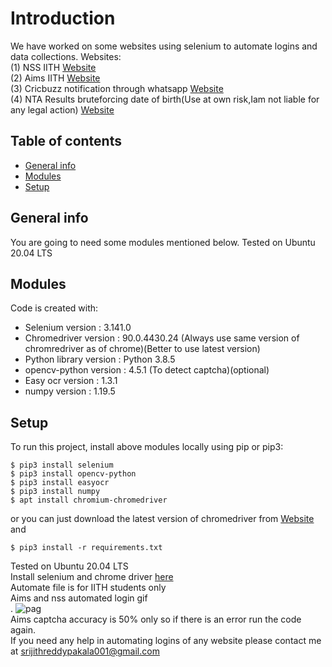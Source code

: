 # Introduction
We have worked on some websites using selenium to automate logins and data collections.
Websites: <br>
 (1) NSS IITH [Website](https://nss.iith.ac.in/hours_portal/)<br>
 (2) Aims IITH [Website](https://aims.iith.ac.in/aims/)<br>
 (3) Cricbuzz notification through whatsapp [Website](https://www.cricbuzz.com/)<br>
 (4) NTA Results bruteforcing date of birth(Use at own risk,Iam not liable for any legal action) [Website](https://ntaresults.nic.in/resultservices/JEEMain-Feb-2021-auth)<br>
 
## Table of contents
* [General info](#general-info)
* [Modules](#Modules)
* [Setup](#setup)

## General info
You are going to need some modules mentioned below.
Tested on Ubuntu 20.04 LTS<br>
	
## Modules
Code is created with:
* Selenium version : 3.141.0
* Chromedriver version :  90.0.4430.24 (Always use same version of chromredriver as of chrome)(Better to use latest version)
* Python library version : Python 3.8.5
* opencv-python version : 4.5.1 (To detect captcha)(optional)
* Easy ocr version : 1.3.1
* numpy version : 1.19.5
 
	
## Setup
To run this project, install above modules locally using pip or pip3:

```
$ pip3 install selenium
$ pip3 install opencv-python
$ pip3 install easyocr
$ pip3 install numpy
$ apt install chromium-chromedriver

```
or you can just download the latest version of chromedriver from [Website](https://chromedriver.chromium.org/downloads)<br>
and <br>
```
$ pip3 install -r requirements.txt
```
Tested on Ubuntu 20.04 LTS<br>
Install selenium and chrome driver [here](https://chromedriver.chromium.org/downloads)<br>
Automate file is for IITH students only<br>
Aims and nss automated login gif<br> .
![pag](https://user-images.githubusercontent.com/54314892/113487173-2fbfab00-94d4-11eb-95f4-b646a55e8e89.gif)<br>
Aims captcha accuracy is 50% only so if there is an error run the code again.<br>
If you need any help in automating logins of any website please contact me at srijithreddypakala001@gmail.com
